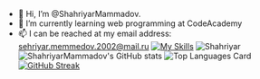 - 👋 Hi, I’m @ShahriyarMammadov.
- 🌱 I’m currently learning web programming at CodeAcademy
- 📫 I can be reached at my email address: sehriyar.memmedov.2002@mail.ru
[![My Skills](https://skillicons.dev/icons?i=html,css,js,sass,github,git,figma,bootstrap,&theme=night)](https://skillicons.dev)
![Shahriyar](https://media1.giphy.com/media/Y4ak9Ki2GZCbJxAnJD/giphy.gif?cid=ecf05e47houvlazi6476gso26biarzvio2u55n1kh9fsizft&rid=giphy.gif&ct=g)
![ShahriyarMammadov's GitHub stats](https://github-readme-stats.vercel.app/api?username=ShahriyarMammadov&show_icons=true&theme=tokyonight)
![Top Languages Card](https://github-readme-stats.vercel.app/api/top-langs/?username=ShahriyarMammadov&layout=compact&theme=tokyonight)
[![GitHub Streak](https://streak-stats.demolab.com/?user=ShahriyarMammadov&theme=tokyonight)](https://git.io/streak-stats)
